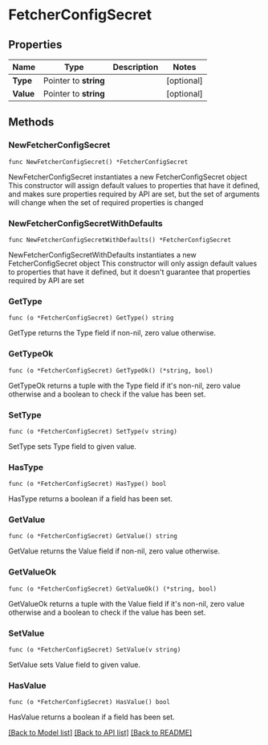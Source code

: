 # FetcherConfigSecret

## Properties

Name | Type | Description | Notes
------------ | ------------- | ------------- | -------------
**Type** | Pointer to **string** |  | [optional] 
**Value** | Pointer to **string** |  | [optional] 

## Methods

### NewFetcherConfigSecret

`func NewFetcherConfigSecret() *FetcherConfigSecret`

NewFetcherConfigSecret instantiates a new FetcherConfigSecret object
This constructor will assign default values to properties that have it defined,
and makes sure properties required by API are set, but the set of arguments
will change when the set of required properties is changed

### NewFetcherConfigSecretWithDefaults

`func NewFetcherConfigSecretWithDefaults() *FetcherConfigSecret`

NewFetcherConfigSecretWithDefaults instantiates a new FetcherConfigSecret object
This constructor will only assign default values to properties that have it defined,
but it doesn't guarantee that properties required by API are set

### GetType

`func (o *FetcherConfigSecret) GetType() string`

GetType returns the Type field if non-nil, zero value otherwise.

### GetTypeOk

`func (o *FetcherConfigSecret) GetTypeOk() (*string, bool)`

GetTypeOk returns a tuple with the Type field if it's non-nil, zero value otherwise
and a boolean to check if the value has been set.

### SetType

`func (o *FetcherConfigSecret) SetType(v string)`

SetType sets Type field to given value.

### HasType

`func (o *FetcherConfigSecret) HasType() bool`

HasType returns a boolean if a field has been set.

### GetValue

`func (o *FetcherConfigSecret) GetValue() string`

GetValue returns the Value field if non-nil, zero value otherwise.

### GetValueOk

`func (o *FetcherConfigSecret) GetValueOk() (*string, bool)`

GetValueOk returns a tuple with the Value field if it's non-nil, zero value otherwise
and a boolean to check if the value has been set.

### SetValue

`func (o *FetcherConfigSecret) SetValue(v string)`

SetValue sets Value field to given value.

### HasValue

`func (o *FetcherConfigSecret) HasValue() bool`

HasValue returns a boolean if a field has been set.


[[Back to Model list]](../README.md#documentation-for-models) [[Back to API list]](../README.md#documentation-for-api-endpoints) [[Back to README]](../README.md)


